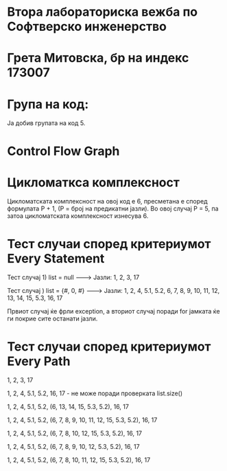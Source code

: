 # Втора лабораториска вежба по Софтверско инженерство
# Грета Митовска, бр на индекс 173007
# Група на код:
Ја добив групата на код 5.
# Control Flow Graph
# Цикломаткса комплексност
Цикломатската комплексност на овој код е 6, пресметана е според формулата P + 1, (P = број на предикатни јазли). Во овој случај P = 5, па затоа цикломатската комплексност изнесува 6.
# Тест случаи според критериумот Every Statement
Тест случај 1) list = null ---> Јазли: 1, 2, 3, 17

Тест случај ) list = {#, 0, #} ---> Јазли: 1, 2, 4, 5.1, 5.2, 6, 7, 8, 9, 10, 11, 12, 13, 14, 15, 5.3, 16, 17

Првиот случај ќе фрли exception, а вториот случај поради for јамката ќе ги покрие сите останати јазли. 
# Тест случаи според критериумот Every Path
1, 2, 3, 17

1, 2, 4, 5.1, 5.2, 16, 17 - не може поради проверката list.size()

1, 2, 4, 5.1, 5.2, (6, 13, 14, 15, 5.3, 5.2), 16, 17

1, 2, 4, 5.1, 5.2, (6, 7, 8, 9, 10, 11, 12, 15, 5.3, 5.2), 16, 17

1, 2, 4, 5.1, 5.2, (6, 7, 8, 10, 12, 15, 5.3, 5.2), 16, 17

1, 2, 4, 5.1, 5.2, (6, 7, 8, 9, 10, 12, 5.3, 5.2), 16, 17

1, 2, 4, 5.1, 5.2, (6, 7, 8, 10, 11, 12, 15, 5.3, 5.2), 16, 17


